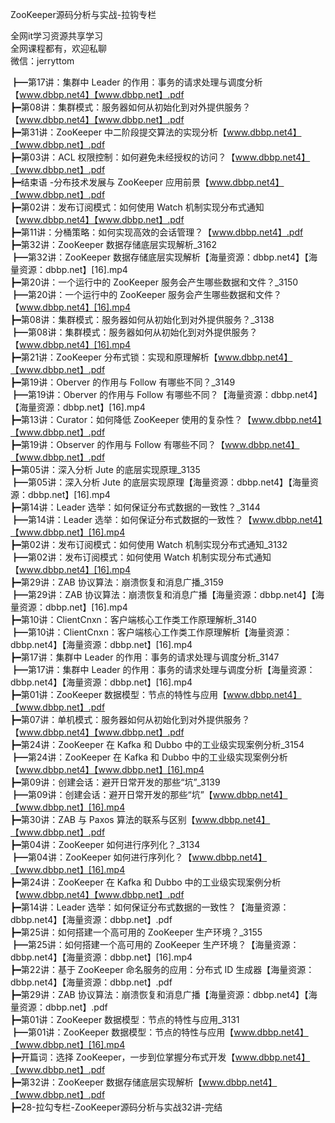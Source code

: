 ZooKeeper源码分析与实战-拉钩专栏

全网it学习资源共享学习<br>全网课程都有，欢迎私聊<br>微信：jerryttom<br>

┣━第17讲：集群中 Leader 的作用：事务的请求处理与调度分析【www.dbbp.net4】【www.dbbp.net】.pdf<br> ┣━第08讲：集群模式：服务器如何从初始化到对外提供服务？【www.dbbp.net4】【www.dbbp.net】.pdf<br> ┣━第31讲：ZooKeeper 中二阶段提交算法的实现分析【www.dbbp.net4】【www.dbbp.net】.pdf<br> ┣━第03讲：ACL 权限控制：如何避免未经授权的访问？【www.dbbp.net4】【www.dbbp.net】.pdf<br> ┣━结束语 -分布技术发展与 ZooKeeper 应用前景【www.dbbp.net4】【www.dbbp.net】.pdf<br> ┣━第02讲：发布订阅模式：如何使用 Watch 机制实现分布式通知【www.dbbp.net4】【www.dbbp.net】.pdf<br> ┣━第11讲：分桶策略：如何实现高效的会话管理？【www.dbbp.net4】.pdf<br> ┣━第32讲：ZooKeeper 数据存储底层实现解析_3162<br> ┣━第32讲：ZooKeeper 数据存储底层实现解析【海量资源：dbbp.net4】【海量资源：dbbp.net】[16].mp4<br> ┣━第20讲：一个运行中的 ZooKeeper 服务会产生哪些数据和文件？_3150<br> ┣━第20讲：一个运行中的 ZooKeeper 服务会产生哪些数据和文件？【www.dbbp.net4】[16].mp4<br> ┣━第08讲：集群模式：服务器如何从初始化到对外提供服务？_3138<br> ┣━第08讲：集群模式：服务器如何从初始化到对外提供服务？【www.dbbp.net4】[16].mp4<br> ┣━第21讲：ZooKeeper 分布式锁：实现和原理解析【www.dbbp.net4】【www.dbbp.net】.pdf<br> ┣━第19讲：Oberver 的作用与 Follow 有哪些不同？_3149<br> ┣━第19讲：Oberver 的作用与 Follow 有哪些不同？【海量资源：dbbp.net4】【海量资源：dbbp.net】[16].mp4<br> ┣━第13讲：Curator：如何降低 ZooKeeper 使用的复杂性？【www.dbbp.net4】【www.dbbp.net】.pdf<br> ┣━第19讲：Observer 的作用与 Follow 有哪些不同？【www.dbbp.net4】【www.dbbp.net】.pdf<br> ┣━第05讲：深入分析 Jute 的底层实现原理_3135<br> ┣━第05讲：深入分析 Jute 的底层实现原理【海量资源：dbbp.net4】【海量资源：dbbp.net】[16].mp4<br> ┣━第14讲：Leader 选举：如何保证分布式数据的一致性？_3144<br> ┣━第14讲：Leader 选举：如何保证分布式数据的一致性？【www.dbbp.net4】【www.dbbp.net】[16].mp4<br> ┣━第02讲：发布订阅模式：如何使用 Watch 机制实现分布式通知_3132<br> ┣━第02讲：发布订阅模式：如何使用 Watch 机制实现分布式通知【www.dbbp.net4】[16].mp4<br> ┣━第29讲：ZAB 协议算法：崩溃恢复和消息广播_3159<br> ┣━第29讲：ZAB 协议算法：崩溃恢复和消息广播【海量资源：dbbp.net4】【海量资源：dbbp.net】[16].mp4<br> ┣━第10讲：ClientCnxn：客户端核心工作类工作原理解析_3140<br> ┣━第10讲：ClientCnxn：客户端核心工作类工作原理解析【海量资源：dbbp.net4】【海量资源：dbbp.net】[16].mp4<br> ┣━第17讲：集群中 Leader 的作用：事务的请求处理与调度分析_3147<br> ┣━第17讲：集群中 Leader 的作用：事务的请求处理与调度分析【海量资源：dbbp.net4】【海量资源：dbbp.net】[16].mp4<br> ┣━第01讲：ZooKeeper 数据模型：节点的特性与应用【www.dbbp.net4】【www.dbbp.net】.pdf<br> ┣━第07讲：单机模式：服务器如何从初始化到对外提供服务？【www.dbbp.net4】【www.dbbp.net】.pdf<br> ┣━第24讲：ZooKeeper 在 Kafka 和 Dubbo 中的工业级实现案例分析_3154<br> ┣━第24讲：ZooKeeper 在 Kafka 和 Dubbo 中的工业级实现案例分析【www.dbbp.net4】【www.dbbp.net】[16].mp4<br> ┣━第09讲：创建会话：避开日常开发的那些“坑”_3139<br> ┣━第09讲：创建会话：避开日常开发的那些“坑”【www.dbbp.net4】【www.dbbp.net】[16].mp4<br> ┣━第30讲：ZAB 与 Paxos 算法的联系与区别【www.dbbp.net4】【www.dbbp.net】.pdf<br> ┣━第04讲：ZooKeeper 如何进行序列化？_3134<br> ┣━第04讲：ZooKeeper 如何进行序列化？【www.dbbp.net4】【www.dbbp.net】[16].mp4<br> ┣━第24讲：ZooKeeper 在 Kafka 和 Dubbo 中的工业级实现案例分析【www.dbbp.net4】【www.dbbp.net】.pdf<br> ┣━第14讲：Leader 选举：如何保证分布式数据的一致性？【海量资源：dbbp.net4】【海量资源：dbbp.net】.pdf<br> ┣━第25讲：如何搭建一个高可用的 ZooKeeper 生产环境？_3155<br> ┣━第25讲：如何搭建一个高可用的 ZooKeeper 生产环境？【海量资源：dbbp.net4】【海量资源：dbbp.net】[16].mp4<br> ┣━第22讲：基于 ZooKeeper 命名服务的应用：分布式 ID 生成器【海量资源：dbbp.net4】【海量资源：dbbp.net】.pdf<br> ┣━第29讲：ZAB 协议算法：崩溃恢复和消息广播【海量资源：dbbp.net4】【海量资源：dbbp.net】.pdf<br> ┣━第01讲：ZooKeeper 数据模型：节点的特性与应用_3131<br> ┣━第01讲：ZooKeeper 数据模型：节点的特性与应用【www.dbbp.net4】【www.dbbp.net】[16].mp4<br> ┣━开篇词：选择 ZooKeeper，一步到位掌握分布式开发【www.dbbp.net4】【www.dbbp.net】.pdf<br> ┣━第32讲：ZooKeeper 数据存储底层实现解析【www.dbbp.net4】【www.dbbp.net】.pdf<br> ┣━28-拉勾专栏-ZooKeeper源码分析与实战32讲-完结